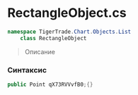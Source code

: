 
# RectangleObject.cs
```csharp
namespace TigerTrade.Chart.Objects.List  
    class RectangleObject
```

> Описание

### Синтаксис
```csharp
public Point qX73RVVvfB0;{}
```
